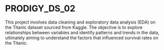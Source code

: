 # PRODIGY_DS_02
This project involves data cleaning and exploratory data analysis (EDA) on the Titanic dataset sourced from Kaggle. The objective is to explore relationships between variables and identify patterns and trends in the data, ultimately aiming to understand the factors that influenced survival rates on the Titanic.
